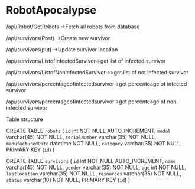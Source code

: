 # RobotApocalypse
/api/Robot/GetRobots ->Fetch all robots from database

/api/survivors(Post) ->Create new survivor

/api/survivors(put) ->Update survivor location

/api/survivors/ListofInfectedSurvivor->get list of infected survivor

/api/survivors/ListofNonInfectedSurvivor->>get list of not infected survivor

/api/survivors/percentageofinfectedsurvivor->get percenteage of infected survivor

/api/survivors/percentageofinfectedsurvivor->get percenteage of non infected survivor

Table structure

CREATE TABLE `robots` (
  `id` int NOT NULL AUTO_INCREMENT,
  `modal` varchar(45) NOT NULL,
  `serialNumber` varchar(35) NOT NULL,
  `manufacturedDate` datetime NOT NULL,
  `category` varchar(35) NOT NULL,
  PRIMARY KEY (`id`)
) 

CREATE TABLE `survivors` (
  `id` int NOT NULL AUTO_INCREMENT,
  `name` varchar(45) NOT NULL,
  `gender` varchar(35) NOT NULL,
  `age` int NOT NULL,
  `lastlocation` varchar(35) NOT NULL,
  `resources` varchar(35) NOT NULL,
  `status` varchar(10) NOT NULL,
  PRIMARY KEY (`id`)
)
